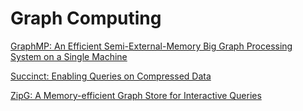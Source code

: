 # Graph Computing

[GraphMP: An Efficient Semi-External-Memory Big Graph Processing System on a Single Machine](./2017-arXiv-GraphMP-PengSun)

[Succinct: Enabling Queries on Compressed Data](./2015-NSDI-Succinct-RachitAgarwal)

[ZipG: A Memory-efficient Graph Store for Interactive Queries](./2017-SIGMOD-ZipG-AnuragKhandelwal)
